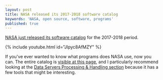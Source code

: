 ```yaml
---
layout: post
title: NASA released its 2017-2018 software catalog
keywords: 'NASA, open source, software, programs'
published: true
---
```


[NASA just released its software catalog](https://www.nasa.gov/press-release/nasa-releases-software-catalog-granting-the-public-free-access-to-technologies-for) for the 2017-2018 period.

{% include youtube.html id="JIpyc8AfMZY" %}


If you've ever wanted to know what programs does NASA use, now you can. The entire catalog is [visible at this page](https://software.nasa.gov/), and I particularly recommend looking at the [Data Servers Processing & Handling section](https://software.nasa.gov/data_servers_processing_and_handling) because it has a few tools that might be interesting.
